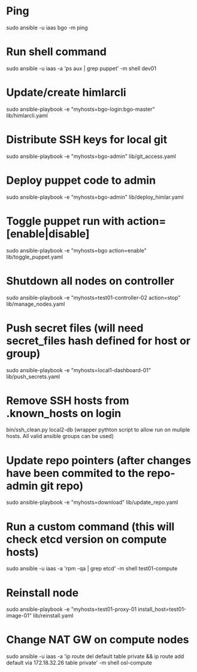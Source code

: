 # Ping
sudo ansible -u iaas bgo -m ping

# Run shell command
sudo ansible -u iaas -a 'ps aux | grep puppet' -m shell dev01

# Update/create himlarcli
sudo ansible-playbook -e "myhosts=bgo-login:bgo-master" lib/himlarcli.yaml

# Distribute SSH keys for local git
sudo ansible-playbook -e "myhosts=bgo-admin" lib/git_access.yaml

# Deploy puppet code to admin
sudo ansible-playbook -e "myhosts=bgo-admin" lib/deploy_himlar.yaml

# Toggle puppet run with action=[enable|disable]
sudo ansible-playbook -e "myhosts=bgo action=enable" lib/toggle_puppet.yaml

# Shutdown all nodes on controller
sudo ansible-playbook -e "myhosts=test01-controller-02 action=stop" lib/manage_nodes.yaml

# Push secret files (will need secret_files hash defined for host or group)
sudo ansible-playbook -e "myhosts=local1-dashboard-01" lib/push_secrets.yaml

# Remove SSH hosts from .known_hosts on login
bin/ssh_clean.py local2-db
(wrapper pythton script to allow run on muliple hosts. All valid ansible groups
can be used)

# Update repo pointers (after changes have been commited to the repo-admin git repo)
sudo ansible-playbook -e "myhosts=download" lib/update_repo.yaml

# Run a custom command (this will check etcd version on compute hosts)
sudo ansible -u iaas -a 'rpm -qa | grep etcd' -m shell test01-compute

# Reinstall node
sudo ansible-playbook -e "myhosts=test01-proxy-01 install_host=test01-image-01" lib/reinstall.yaml

# Change NAT GW on compute nodes
sudo ansible -u iaas -a 'ip route del default table private && ip route add default via 172.18.32.26 table private' -m shell osl-compute
